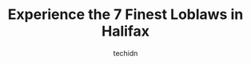 ---
layout: ampstory
image: https://i0.wp.com/www.auto.or.id/wp-content/uploads/2023/06/loblaw-pharmacy-0-halifax-1686324165.jpeg?resize=640,853
author: techidn
featured: false
description: Halifax, Nova Scotia, Canada is a haven for Loblaws enthusiasts, boasting an impressive array of 7 top-notch establishments. Whether youre a seasoned connoisseur or simply curious to explor
title: Experience the 7 Finest Loblaws in Halifax
cover:
   title: Experience the 7 Finest Loblaws in Halifax
   subtitle: AUTO.OR.ID
   background: https://www.auto.or.id/wp-content/uploads/2023/06/loblaw-pharmacy-0-halifax-1686324165.jpeg

pages: 
 - layout: thirds
   top: <h1>#1 Loblaw Pharmacy</h1>
   bottom: "<p>The pharmacy needs to have the shelving at the front changed because I came in looking for a product that was on that shelf but it was behind the gate that enclosed the e</p>"
   background: https://images.unsplash.com/photo-1568616389393-4ca37d7e129f?ixlib=rb-4.0.3&ixid=MnwxMjA3fDB8MHxwaG90by1wYWdlfHx8fGVufDB8fHx8&auto=format&fit=crop&w=640&h=853&q=80
   backgroundblur: true
 - layout: thirds
   top: <h1>#2 Loblaw Pharmacy</h1>
   bottom: "<p>210 Chain Lake Dr, Halifax, NS B3S 1A2, Canada</p>"
   background: https://images.unsplash.com/photo-1598870113763-84b6f70c0fb3?ixlib=rb-4.0.3&ixid=MnwxMjA3fDB8MHxwaG90by1wYWdlfHx8fGVufDB8fHx8&auto=format&fit=crop&w=640&h=853&q=80
   cta:
      link: https://www.auto.or.id/experience-the-7-finest-loblaws-in-halifax/
      text: Experience the 7 Finest Loblaws in Halifax
 - layout: thirds
   top: <h1>#3 Loblaw Pharmacy</h1>
   bottom: "<p>16 Dentith Rd, Halifax, NS B3R 2H9, Canada</p>"
   background: https://images.unsplash.com/photo-1602343104142-977847f39794?ixlib=rb-4.0.3&ixid=MnwxMjA3fDB8MHxwaG90by1wYWdlfHx8fGVufDB8fHx8&auto=format&fit=crop&w=640&h=853&q=80
   cta:
      link: https://www.auto.or.id/experience-the-7-finest-loblaws-in-halifax/
      text: Experience the 7 Finest Loblaws in Halifax
 - layout: thirds
   top: <h1>#4 Loblaw Pharmacy</h1>
   bottom: "<p>5178 St Margarets Bay Rd, Upper Tantallon, NS B3Z 4G3, Canada</p>"
   background: https://images.unsplash.com/photo-1628188687881-0a34984b3531?ixlib=rb-4.0.3&ixid=MnwxMjA3fDB8MHxwaG90by1wYWdlfHx8fGVufDB8fHx8&auto=format&fit=crop&w=640&h=853&q=80
   cta:
      link: https://www.auto.or.id/experience-the-7-finest-loblaws-in-halifax/
      text: Experience the 7 Finest Loblaws in Halifax
 - layout: thirds
   top: <h1>#5 Loblaw Pharmacy</h1>
   bottom: "<p>6139 Quinpool Rd, Halifax, NS B3L 4P6, Canada</p>"
   background: https://images.unsplash.com/photo-1572017932228-99087d0489c2?ixlib=rb-4.0.3&ixid=MnwxMjA3fDB8MHxwaG90by1wYWdlfHx8fGVufDB8fHx8&auto=format&fit=crop&w=640&h=853&q=80
   cta:
      link: https://www.auto.or.id/experience-the-7-finest-loblaws-in-halifax/
      text: Experience the 7 Finest Loblaws in Halifax
 - layout: thirds
   top: <h1>#6 Loblaw Pharmacy</h1>
   bottom: "<p>1075 Barrington St, Halifax, NS B3H 2P8, Canada</p>"
   background: https://images.unsplash.com/photo-1555428691-388bb2e62bbb?ixlib=rb-4.0.3&ixid=MnwxMjA3fDB8MHxwaG90by1wYWdlfHx8fGVufDB8fHx8&auto=format&fit=crop&w=640&h=853&q=80
   cta:
      link: https://www.auto.or.id/experience-the-7-finest-loblaws-in-halifax/
      text: Experience the 7 Finest Loblaws in Halifax
 - layout: thirds
   top: <h1>#7 Loblaw Pharmacy</h1>
   bottom: "<p>3601 Joseph Howe Dr, Halifax, NS B3L 4H8, Canada</p>"
   background: https://images.unsplash.com/photo-1630686120465-89debf3b32a8?ixlib=rb-4.0.3&ixid=MnwxMjA3fDB8MHxwaG90by1wYWdlfHx8fGVufDB8fHx8&auto=format&fit=crop&w=640&h=853&q=80
   cta:
      link: https://www.auto.or.id/experience-the-7-finest-loblaws-in-halifax/
      text: Experience the 7 Finest Loblaws in Halifax
 - layout: thirds
   middle: Continue reading...
   background: https://images.unsplash.com/photo-1610566062594-fe61d8f17c71?ixlib=rb-4.0.3&ixid=MnwxMjA3fDB8MHxwaG90by1wYWdlfHx8fGVufDB8fHx8&auto=format&fit=crop&w=640&h=853&q=80
   cta:
      link: https://www.auto.or.id/experience-the-7-finest-loblaws-in-halifax/
      text: Experience the 7 Finest Loblaws in Halifax

---